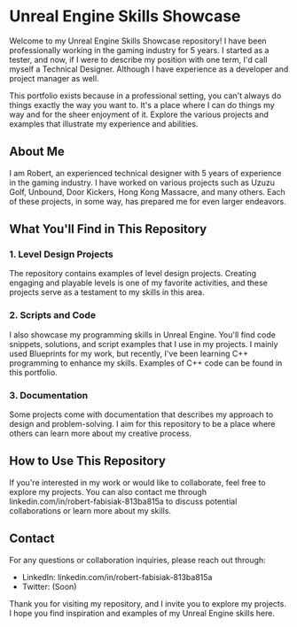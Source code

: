# Unreal Engine Skills Showcase

Welcome to my Unreal Engine Skills Showcase repository! I have been professionally working in the gaming industry for 5 years. I started as a tester, and now, if I were to describe my position with one term, I'd call myself a Technical Designer. Although I have experience as a developer and project manager as well.

This portfolio exists because in a professional setting, you can't always do things exactly the way you want to. It's a place where I can do things my way and for the sheer enjoyment of it. Explore the various projects and examples that illustrate my experience and abilities.

## About Me
I am Robert, an experienced technical designer with 5 years of experience in the gaming industry. I have worked on various projects such as Uzuzu Golf, Unbound, Door Kickers, Hong Kong Massacre, and many others. Each of these projects, in some way, has prepared me for even larger endeavors. 

## What You'll Find in This Repository

### 1. Level Design Projects
The repository contains examples of level design projects. Creating engaging and playable levels is one of my favorite activities, and these projects serve as a testament to my skills in this area.

### 2. Scripts and Code
I also showcase my programming skills in Unreal Engine. You'll find code snippets, solutions, and script examples that I use in my projects. I mainly used Blueprints for my work, but recently, I've been learning C++ programming to enhance my skills. Examples of C++ code can be found in this portfolio.

### 3. Documentation
Some projects come with documentation that describes my approach to design and problem-solving. I aim for this repository to be a place where others can learn more about my creative process.

## How to Use This Repository

If you're interested in my work or would like to collaborate, feel free to explore my projects. You can also contact me through linkedin.com/in/robert-fabisiak-813ba815a to discuss potential collaborations or learn more about my skills.

## Contact

For any questions or collaboration inquiries, please reach out through:

- LinkedIn: linkedin.com/in/robert-fabisiak-813ba815a
- Twitter: (Soon)

Thank you for visiting my repository, and I invite you to explore my projects. I hope you find inspiration and examples of my Unreal Engine skills here.
